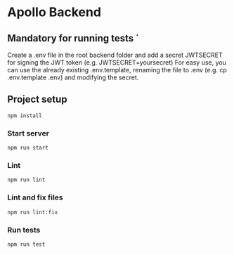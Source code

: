 # Apollo Backend

## Mandatory for running tests ´
Create a .env file in the root backend folder and add a secret JWTSECRET for signing the JWT token (e.g. JWTSECRET=yoursecret)
For easy use, you can use the already existing .env.template, renaming the file to .env (e.g. cp .env.template .env) and modifying the secret.

## Project setup
```
npm install
```

### Start server
```
npm run start
```

### Lint
```
npm run lint
```

### Lint and fix files
```
npm run lint:fix
```

### Run tests
```
npm run test
```

